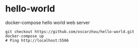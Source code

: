 # hello-world
docker-compose hello world web server


```
git checkout https://github.com/oscarzhou/hello-world.git
docker-compose up
# Ping http://localhost:5566
```
